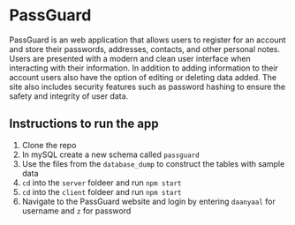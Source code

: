 # PassGuard
PassGuard is an web application that allows users to register for an account and store their passwords, addresses, contacts, and other personal notes. Users are presented with a modern and clean user interface when interacting with their information. In addition to adding information to their account users also have the option of editing or deleting data added. The site also includes security features such as password hashing to ensure the safety and integrity of user data. 

## Instructions to run the app
1. Clone the repo
2. In mySQL create a new schema called `passguard`
3. Use the files from the `database_dump` to construct the tables with sample data
4. `cd` into the `server` foldeer and run `npm start`
5. `cd` into the `client` foldeer and run `npm start`
6. Navigate to the PassGuard website and login by entering `daanyaal` for username and `z` for password

